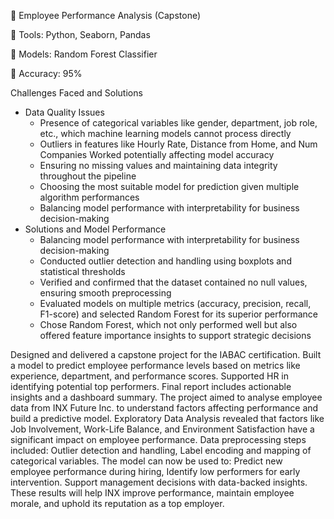 🧠 Employee Performance Analysis (Capstone)

🔧 Tools: Python, Seaborn, Pandas

🧠 Models: Random Forest Classifier

🎯 Accuracy: 95%

Challenges Faced and Solutions
 - Data Quality Issues
   - Presence of categorical variables like gender, department, job role, etc., which machine learning models cannot process directly
   - Outliers in features like Hourly Rate, Distance from Home, and Num Companies Worked potentially affecting model accuracy
   - Ensuring no missing values and maintaining data integrity throughout the pipeline
   - Choosing the most suitable model for prediction given multiple algorithm performances
   - Balancing model performance with interpretability for business decision-making
 - Solutions and Model Performance
   - Balancing model performance with interpretability for business decision-making
   - Conducted outlier detection and handling using boxplots and statistical thresholds
   - Verified and confirmed that the dataset contained no null values, ensuring smooth preprocessing
   - Evaluated models on multiple metrics (accuracy, precision, recall, F1-score) and selected Random Forest for its superior performance
   - Chose Random Forest, which not only performed well but also offered feature importance insights to support strategic decisions

Designed and delivered a capstone project for the IABAC certification. Built a model to predict employee performance levels based on metrics like experience, department, and performance scores. Supported HR in identifying potential top performers. Final report includes actionable insights and a dashboard summary. The project aimed to analyse employee data from INX Future Inc. to understand factors affecting performance and build a predictive model. Exploratory Data Analysis revealed that factors like Job Involvement, Work-Life Balance, and Environment Satisfaction have a significant impact on employee performance. Data preprocessing steps included: Outlier detection and handling, Label encoding and mapping of categorical variables. The model can now be used to: Predict new employee performance during hiring, Identify low performers for early intervention. Support management decisions with data-backed insights. These results will help INX improve performance, maintain employee morale, and uphold its reputation as a top employer.
